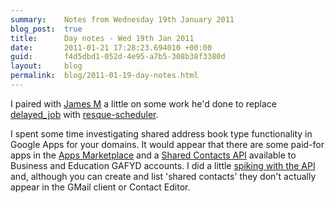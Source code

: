 ```yaml
---
summary:    Notes from Wednesday 19th January 2011
blog_post:  true
title:      Day notes - Wed 19th Jan 2011
date:       2011-01-21 17:28:23.694010 +00:00
guid:       f4d5dbd1-052d-4e95-a7b5-308b38f3380d
layout:     blog
permalink:  blog/2011-01-19-day-notes.html
---
```

I paired with [James M](http://jamesmead.org/) a little on some work he'd done to replace [delayed_job](https://github.com/tobi/delayed_job) with [resque-scheduler](https://github.com/bvandenbos/resque-scheduler).

I spent some time investigating shared address book type functionality in Google Apps for your domains.  It would appear that there are some paid-for apps in the [Apps Marketplace](http://www.google.com/enterprise/marketplace/) and a [Shared Contacts API](http://code.google.com/googleapps/domain/shared_contacts/gdata_shared_contacts_api_reference.html) available to Business and Education GAFYD accounts.  I did a little [spiking with the API](https://github.com/chrisroos/google-apps-shared-contacts-api-spike) and, although you can create and list 'shared contacts' they don't actually appear in the GMail client or Contact Editor.
